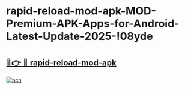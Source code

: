 # rapid-reload-mod-apk-MOD-Premium-APK-Apps-for-Android-Latest-Update-2025-!08yde

# <h2><a href="https://t54kn9.esa.edu.pl?title=rapid-reload-mod-apk&ref=08yde">🔗👉 🔴 rapid-reload-mod-apk</a></h2>

[![acn](https://github.com/user-attachments/assets/0f9c940e-d8b0-45ae-aac7-cd30a18b3e1c)](https://t54kn9.esa.edu.pl?title=rapid-reload-mod-apk&ref=08yde)

